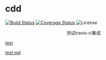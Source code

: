 # cdd
[![Build Status](https://www.travis-ci.org/elseifer/cdd.svg?branch=master)](https://www.travis-ci.org/elseifer/cdd)
[![Coverage Status](https://coveralls.io/repos/github/elseifer/cdd/badge.svg?branch=master)](https://coveralls.io/github/chendongdong666/cdd?branch=master)
![License](https://img.shields.io/badge/license-Apache--2.0-green.svg)

<p align="center">测试travis-ci集成</p>

[test](./test)

[test.md](./test.md)
